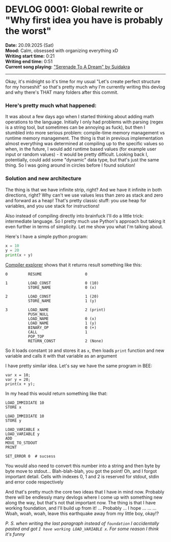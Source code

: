 # DEVLOG 0001: Global rewrite or "Why first idea you have is probably the worst"

**Date:** 20.09.2025 (Sat)<br>
**Mood:** Calm, obsessed with organizing everything xD<br>
**Writing start time:** 0:21<br>
**Writing end time:** 0:51<br>
**Current song playing:** ["Serenade To A Dream" by Suidakra](https://music.yandex.ru/track/5951383?utm_source=desktop&utm_medium=copy_link)

---

Okay, it's midnight so it's time for my usual "Let's create perfect structure for my horseshit" so that's pretty much 
why I'm currently writing this devlog and why there's THAT many folders after this commit.

### Here's pretty much what happened:

It was about a few days ago when I started thinking about adding math operations to the language. Initially I only had
problems with parsing (regex is a string tool, but sometimes can be annoying as fuck), but then I stumbled into more
serious problem: compile-time memory management vs runtime memory management. The thing is that in previous implementation
almost everything was determined at compiling up to the specific values so when, in the future, I would add runtime based
values (for example user input or random values) - it would be pretty difficult. Looking back I, potentially, could add
some "dynamic" data type, but that's just the same thing. So I was going around in circles before I found solution!

### Solution and new architecture

The thing is that we have infinite strip, right? And we have it infinite in both directions, right? Why can't we use
values less than zero as stack and zero and forward as a heap! That's pretty classic stuff: you use heap for variables, 
and you use stack for instructions! 

Also instead of compiling directly into brainfuck I'll do a little trick: intermediate language. So I pretty much use 
Python's approach but taking it even further in terms of simplicity. Let me show you what I'm talking about.

Here's I have a simple python program:
```python
x = 10
y = 20
print(x + y)
```

[Compiler explorer](https://godbolt.org/) shows that it returns result something like this:
```
0         RESUME                   0

1         LOAD_CONST               0 (10)
          STORE_NAME               0 (x)

2         LOAD_CONST               1 (20)
          STORE_NAME               1 (y)

3         LOAD_NAME                2 (print)
          PUSH_NULL
          LOAD_NAME                0 (x)
          LOAD_NAME                1 (y)
          BINARY_OP                0 (+)
          CALL                     1
          POP_TOP
          RETURN_CONST             2 (None)
```

So it loads constant `10` and stores it as `x`, then loads `print` function and new variable and calls it with that 
variable as an argument

I have pretty similar idea. Let's say we have the same program in BEE:
```
var x = 10;
var y = 20;
print(x + y);
```

In my head this would return something like that:
```
LOAD_IMMIDIATE 10
STORE x

LOAD_IMMIDIATE 10
STORE y

LOAD_VARIABLE x
LOAD_VARIABLE y
ADD
MOVE_TO_STDOUT
PRINT

SET_ERROR 0  # sucsess
```

You would also need to convert this number into a string and then byte by byte move to stdout... Blah-blah-blah, you got 
the point! Oh, and I forgot important detail. Cells with indexes 0, 1 and 2 is reserved for stdout, stdin and error code 
respectively

And that's pretty much the core two ideas that I have in mind now. Probably there will be endlessly many devlogs where I
come up with something new along the way, but that's not that important now. The thing is that I have working foundation,
and I'll build up from it! ... Probably ... I hope ... ... ... Woah, woah, woah, leave this earthquake away from my 
little boy, okay!?

*P. S. when writing the last paragraph instead of `foundation` I accidentally pasted and got `I have working LOAD_VARIABLE x`.
For some reason I think it's funny*